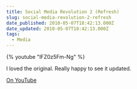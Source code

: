```yaml
---
title: Social Media Revolution 2 (Refresh)
slug: social-media-revolution-2-refresh
date_published: 2010-05-07T18:42:13.000Z
date_updated: 2010-05-07T18:42:13.000Z
tags:
  - Media
---
```


{% youtube "lFZ0z5Fm-Ng" %}

I loved the original. Really happy to see it updated.

[On YouTube](http://www.youtube.com/watch?v=lFZ0z5Fm-Ng)
